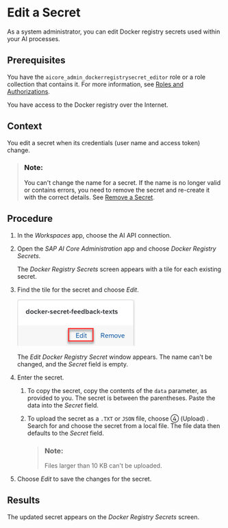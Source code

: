 <!-- loio873d7c6a1fe8429592b2b2efe74227b2 -->

<link rel="stylesheet" type="text/css" href="css/sap-icons.css"/>

# Edit a Secret

As a system administrator, you can edit Docker registry secrets used within your AI processes.



<a name="loio873d7c6a1fe8429592b2b2efe74227b2__prereq_jt1_tgx_rxb"/>

## Prerequisites

You have the `aicore_admin_dockerregistrysecret_editor` role or a role collection that contains it. For more information, see [Roles and Authorizations](https://help.sap.com/docs/ai-launchpad/sap-ai-launchpad/roles-and-authorizations).

You have access to the Docker registry over the Internet.



<a name="loio873d7c6a1fe8429592b2b2efe74227b2__context_b1h_tgx_rxb"/>

## Context

You edit a secret when its credentials \(user name and access token\) change.

> ### Note:  
> You can't change the name for a secret. If the name is no longer valid or contains errors, you need to remove the secret and re-create it with the correct details. See [Remove a Secret](https://help.sap.com/docs/AI_LAUNCHPAD/92d77f26188e4582897b9106b9cb72e0/5161312a87b34805868b00404e7640d4.html).



<a name="loio873d7c6a1fe8429592b2b2efe74227b2__steps_kcm_tgx_rxb"/>

## Procedure

1.  In the *Workspaces* app, choose the AI API connection.

2.  Open the *SAP AI Core Administration* app and choose *Docker Registry Secrets*.

    The *Docker Registry Secrets* screen appears with a tile for each existing secret.

3.  Find the tile for the secret and choose *Edit*.

    ![Docker registry secret tile with Edit option highlighted.](images/Image_AIL_edit_docker_ade876f.png)

    The *Edit Docker Registry Secret* window appears. The name can't be changed, and the *Secret* field is empty.

4.  Enter the secret.

    1.  To copy the secret, copy the contents of the `data` parameter, as provided to you. The secret is between the parentheses. Paste the data into the *Secret* field.

    2.  To upload the secret as a `.TXT` or `JSON` file, choose <span class="SAP-icons-V5"></span> \(Upload\) . Search for and choose the secret from a local file. The file data then defaults to the *Secret* field.

        > ### Note:  
        > Files larger than 10 KB can't be uploaded.


5.  Choose *Edit* to save the changes for the secret.




<a name="loio873d7c6a1fe8429592b2b2efe74227b2__result_bjs_tgx_rxb"/>

## Results

The updated secret appears on the *Docker Registry Secrets* screen.

